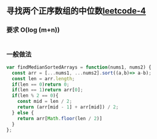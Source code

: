 ## 寻找两个正序数组的中位数[leetcode-4](https://leetcode-cn.com/problems/median-of-two-sorted-arrays/)


### 要求 O(log (m+n))
```js

```

### 一般做法
```js
var findMedianSortedArrays = function(nums1, nums2) {
  const arr = [...nums1, ...nums2].sort((a,b)=> a-b);
  const len = arr.length;
  if(len == 0)return 0;
  if(len == 1)return arr[0];
  if(len % 2 == 0){
    const mid = len / 2;
    return (arr[mid - 1] + arr[mid]) / 2;
  } else {
    return arr[Math.floor(len / 2)]
  }
};
```